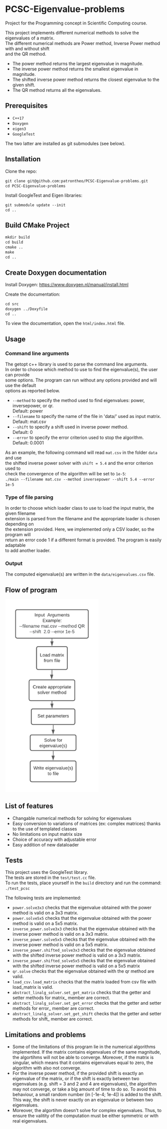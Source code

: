 # PCSC-Eigenvalue-problems
Project for the Programming concept in Scientific Computing course. 


This project implements different numerical methods to solve the eigenvalues of a matrix.  
The different numerical methods are Power method, Inverse Power method with and without shift  
and the QR method.

* The power method returns the largest eigenvalue in magnitude.
* The inverse power method returns the smallest eigenvalue in magnitude.
* The shifted inverse power method returns the closest eigenvalue to the given shift.
* The QR method returns all the eigenvalues.

## Prerequisites
* `C++17`
* `Doxygen`
* `eigen3`
* `GoogleTest`

The two latter are installed as git submodules (see below).

## Installation

Clone the repo:
```
git clone git@github.com:patrontheo/PCSC-Eigenvalue-problems.git
cd PCSC-Eigenvalue-problems
```

Install GoogleTest and Eigen libraries:
```
git submodule update --init
cd ..
```

## Build CMake Project 
```
mkdir build
cd build
cmake ..
make
cd ..
```

## Create Doxygen documentation
Install Doxygen:
https://www.doxygen.nl/manual/install.html

Create the documentation:
```
cd src
doxygen ../Doxyfile
cd ..
```
To view the documentation, open the `html/index.html` file.

## Usage
### Command line arguments
The getopt c++ library is used to parse the command line arguments.  
In order to choose which method to use to find the eigenvalue(s), the user can provide  
some options. The program can run without any options provided and will use the default  
options as reported below.  
* `--method` to specify the method used to find eigenvalues: power, inversepower, or qr.  
Default: power
* `--filename` to specify the name of the file in 'data/' used as input matrix.  
Default: mat.csv
* `--shift` to specify a shift used in inverse power method.  
Default: 0
* `--error` to specify the error criterion used to stop the algorithm.  
Default: 0.0001

As an example, the following command will read `mat.csv` in the folder `data` and use  
the shifted inverse power solver with `shift = 5.4` and the error criterion used to   
check the convergence of the algorithm will be set to `1e-5`:  
`./main --filename mat.csv --method inversepower --shift 5.4 --error 1e-5`  

### Type of file parsing
In order to choose which loader class to use to load the input matrix, the given filename  
extension is parsed from the filename and the appropriate loader is chosen depending on   
the extension provided. Here, we implemented only a CSV loader, so the program will  
return an error code 1 if a different format is provided. The program is easily adaptable  
to add another loader.

### Output
The computed eigenvalue(s) are written in the `data/eigenvalues.csv` file.

## Flow of program


<img src="data/Program_flow.png" alt="flowchart" width="300"/>

## List of features

* Changable numerical methods for solving for eigenvalues 
* Easy conversion to variations of matrices (ex: complex matrices) thanks to the use of templated classes
* No limitations on input matrix size
* Choice of accuracy with adjustable error 
* Easy addition of new dataloader

## Tests
This project uses the GoogleTest library.  
The tests are stored in the `test/test.cc` file.  
To run the tests, place yourself in the `build` directory and run the command:  
`./test_pcsc`  

The following tests are implemented:
* `power.solve3x3` checks that the eigenvalue obtained with the power method is valid on a 3x3 matrix.
* `power.solve5x5` checks that the eigenvalue obtained with the power method is valid on a 5x5 matrix.
* `inverse_power.solve3x3` checks that the eigenvalue obtained with the inverse power method is valid on a 3x3 matrix.
* `inverse_power.solve5x5` checks that the eigenvalue obtained with the inverse power method is valid on a 5x5 matrix.
* `inverse_power.shifted_solve3x3` checks that the eigenvalue obtained with the shifted inverse power method is valid on a 3x3 matrix.
* `inverse_power.shifted_solve5x5` checks that the eigenvalue obtained with the shifted inverse power method is valid on a 5x5 matrix
* `qr.solve` checks that the eigenvalue obtained with the qr method are valid.
* `load_csv.load_matrix` checks that the matrix loaded from csv file with load_matrix is valid.
* `abstract_linalg_solver.set_get_matrix` checks that the getter and setter methods for matrix_ member are correct.
* `abstract_linalg_solver.set_get_error` checks that the getter and setter methods for error_ member are correct.
* `abstract_linalg_solver.set_get_shift` checks that the getter and setter methods for shift_ member are correct.



## Limitations and problems 
* Some of the limitations of this program lie in the numerical algorithms implemented. If the matrix contains eigenvalues of the same magnitude, the algortihms will not be able to converge. Moreover, if the matrix is singular, which means that it contains eigenvalues equal to zero, the algorithm with also not converge.   
* For the inverse power method, if the provided shift is exactly an eigenvalue of the matrix, or if the shift is exactly between two eigenvalues (e.g. shift = 3 and 2 and 4 are eigenvalues), the algorithm may not converge, or take a big amount of time to do so. To avoid this behaviour, a small random number (in [-1e-4; 1e-4]) is added to the shift. This way, the shift is never exactly on an eigenvalue or between two eigenvalues. 
* Moreover, the algortihm doesn't solve for complex eigenvalues. Thus, to ensure the valitity of the computation must be either symmetric or with real eigenvalues.

